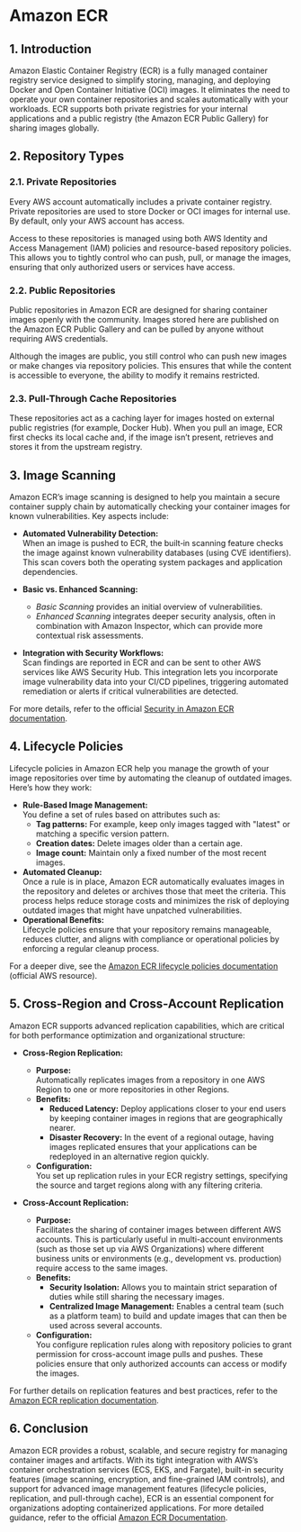 # Amazon ECR

## 1. Introduction

Amazon Elastic Container Registry (ECR) is a fully managed container registry service designed to simplify storing, managing, and deploying Docker and Open Container Initiative (OCI) images. It eliminates the need to operate your own container repositories and scales automatically with your workloads. ECR supports both private registries for your internal applications and a public registry (the Amazon ECR Public Gallery) for sharing images globally.

## 2. Repository Types

### 2.1. Private Repositories

Every AWS account automatically includes a private container registry. Private repositories are used to store Docker or OCI images for internal use. By default, only your AWS account has access.

Access to these repositories is managed using both AWS Identity and Access Management (IAM) policies and resource-based repository policies. This allows you to tightly control who can push, pull, or manage the images, ensuring that only authorized users or services have access.

### 2.2. Public Repositories

Public repositories in Amazon ECR are designed for sharing container images openly with the community. Images stored here are published on the Amazon ECR Public Gallery and can be pulled by anyone without requiring AWS credentials.

Although the images are public, you still control who can push new images or make changes via repository policies. This ensures that while the content is accessible to everyone, the ability to modify it remains restricted.

### 2.3. Pull-Through Cache Repositories

These repositories act as a caching layer for images hosted on external public registries (for example, Docker Hub). When you pull an image, ECR first checks its local cache and, if the image isn’t present, retrieves and stores it from the upstream registry.

## 3. Image Scanning

Amazon ECR’s image scanning is designed to help you maintain a secure container supply chain by automatically checking your container images for known vulnerabilities. Key aspects include:

- **Automated Vulnerability Detection:**  
    When an image is pushed to ECR, the built‐in scanning feature checks the image against known vulnerability databases (using CVE identifiers). This scan covers both the operating system packages and application dependencies.

- **Basic vs. Enhanced Scanning:**
    - _Basic Scanning_ provides an initial overview of vulnerabilities.
    - _Enhanced Scanning_ integrates deeper security analysis, often in combination with Amazon Inspector, which can provide more contextual risk assessments.

- **Integration with Security Workflows:**  
	Scan findings are reported in ECR and can be sent to other AWS services like AWS Security Hub. This integration lets you incorporate image vulnerability data into your CI/CD pipelines, triggering automated remediation or alerts if critical vulnerabilities are detected.

For more details, refer to the official [Security in Amazon ECR documentation](https://docs.aws.amazon.com/AmazonECR/latest/userguide/security.html).
## 4. Lifecycle Policies

Lifecycle policies in Amazon ECR help you manage the growth of your image repositories over time by automating the cleanup of outdated images. Here’s how they work:

- **Rule-Based Image Management:**  
    You define a set of rules based on attributes such as:
    - **Tag patterns:** For example, keep only images tagged with "latest" or matching a specific version pattern.
    - **Creation dates:** Delete images older than a certain age.
    - **Image count:** Maintain only a fixed number of the most recent images.
- **Automated Cleanup:**  
    Once a rule is in place, Amazon ECR automatically evaluates images in the repository and deletes or archives those that meet the criteria. This process helps reduce storage costs and minimizes the risk of deploying outdated images that might have unpatched vulnerabilities.
- **Operational Benefits:**  
    Lifecycle policies ensure that your repository remains manageable, reduces clutter, and aligns with compliance or operational policies by enforcing a regular cleanup process.

For a deeper dive, see the [Amazon ECR lifecycle policies documentation](https://docs.aws.amazon.com/AmazonECR/latest/userguide/image-retention.html) (official AWS resource).

## 5. Cross-Region and Cross-Account Replication

Amazon ECR supports advanced replication capabilities, which are critical for both performance optimization and organizational structure:

- **Cross-Region Replication:**
    - **Purpose:**  
        Automatically replicates images from a repository in one AWS Region to one or more repositories in other Regions.
    - **Benefits:**
        - **Reduced Latency:** Deploy applications closer to your end users by keeping container images in regions that are geographically nearer.
        - **Disaster Recovery:** In the event of a regional outage, having images replicated ensures that your applications can be redeployed in an alternative region quickly.
    - **Configuration:**  
        You set up replication rules in your ECR registry settings, specifying the source and target regions along with any filtering criteria.

- **Cross-Account Replication:**
    - **Purpose:**  
        Facilitates the sharing of container images between different AWS accounts. This is particularly useful in multi-account environments (such as those set up via AWS Organizations) where different business units or environments (e.g., development vs. production) require access to the same images.
    - **Benefits:**
        - **Security Isolation:** Allows you to maintain strict separation of duties while still sharing the necessary images.
        - **Centralized Image Management:** Enables a central team (such as a platform team) to build and update images that can then be used across several accounts.
    - **Configuration:**  
        You configure replication rules along with repository policies to grant permission for cross-account image pulls and pushes. These policies ensure that only authorized accounts can access or modify the images.

For further details on replication features and best practices, refer to the [Amazon ECR replication documentation](https://docs.aws.amazon.com/AmazonECR/latest/userguide/replication.html).

## 6. Conclusion

Amazon ECR provides a robust, scalable, and secure registry for managing container images and artifacts. With its tight integration with AWS’s container orchestration services (ECS, EKS, and Fargate), built-in security features (image scanning, encryption, and fine-grained IAM controls), and support for advanced image management features (lifecycle policies, replication, and pull-through cache), ECR is an essential component for organizations adopting containerized applications. For more detailed guidance, refer to the official [Amazon ECR Documentation](https://docs.aws.amazon.com/AmazonECR/latest/APIReference/Welcome.html).
